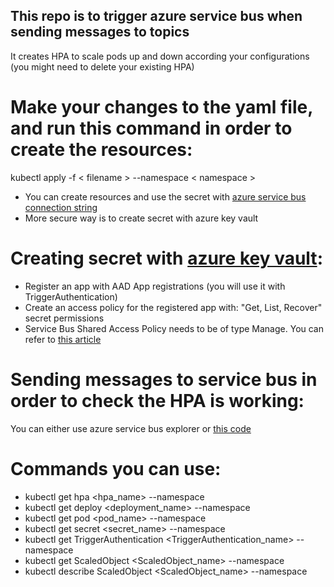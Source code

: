 ## This repo is to trigger azure service bus when sending messages to topics
It creates HPA to scale pods up and down according your configurations (you might need to delete your existing HPA)

# Make your changes to the yaml file, and run this command in order to create the resources:
kubectl apply -f < filename > --namespace < namespace >

- You can create resources and use the secret with [azure service bus connection string](https://keda.sh/docs/2.10/concepts/authentication/#defining-secrets-and-config-maps-on-scaledobject)
- More secure way is to create secret with azure key vault

# Creating secret with [azure key vault](https://keda.sh/docs/2.10/concepts/authentication/#azure-key-vault-secrets):
- Register an app with AAD App registrations (you will use it with TriggerAuthentication)
- Create an access policy for the registered app with: "Get, List, Recover" secret permissions
- Service Bus Shared Access Policy needs to be of type Manage. You can refer to [this article](https://keda.sh/docs/2.11/scalers/azure-service-bus/)

# Sending messages to service bus in order to check the HPA is working:
You can either use azure service bus explorer or [this code](https://learn.microsoft.com/en-us/azure/service-bus-messaging/service-bus-dotnet-how-to-use-topics-subscriptions?tabs=connection-string#add-code-to-send-messages-to-the-topic)

# Commands you can use:
- kubectl get hpa <hpa_name> --namespace <namespace>
- kubectl get deploy <deployment_name> --namespace <namespace>
- kubectl get pod <pod_name> --namespace <namespace>
- kubectl get secret <secret_name> --namespace <namespace>
- kubectl get TriggerAuthentication <TriggerAuthentication_name> --namespace <namespace>
- kubectl get ScaledObject <ScaledObject_name> --namespace <namespace>
- kubectl describe ScaledObject <ScaledObject_name> --namespace <namespace>

